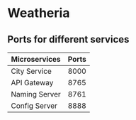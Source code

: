 # Weatheria

## Ports for different services

| **Microservices** | **Ports** |
|-------------------|-----------|
| City Service      | 8000      |
| API Gateway       | 8765      |
| Naming Server     | 8761      |
| Config Server     | 8888      |


